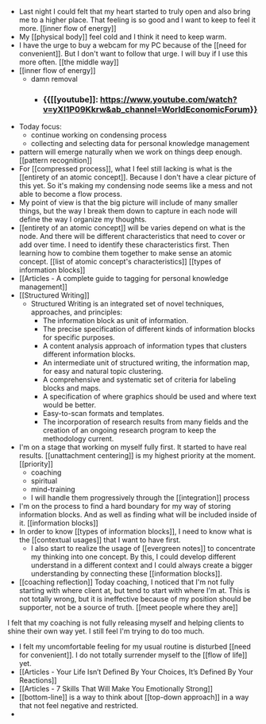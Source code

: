 - Last night I could felt that my heart started to truly open and also bring me to a higher place. That feeling is so good and I want to keep to feel it more. [[inner flow of energy]]
- My [[physical body]] feel cold and I think it need to keep warm.
- I have the urge to buy a webcam for my PC because of the [[need for convenient]]. But I don't want to follow that urge. I will buy if I use this more often. [[the middle way]]
- [[inner flow of energy]]
    - damn removal
        - ### {{[[youtube]]: https://www.youtube.com/watch?v=yXI1P09Kkrw&ab_channel=WorldEconomicForum}}
- Today focus:
    - continue working on condensing process
    - collecting and selecting data for personal knowledge management
- pattern will emerge naturally when we work on things deep enough. [[pattern recognition]]
- For [[compressed process]], what I feel still lacking is what is the [[entirety of an atomic concept]]. Because I don't have a clear picture of this yet. So it's making my condensing node seems like a mess and not able to become a flow process.
- My point of view is that the big picture will include of many smaller things, but the way I break them down to capture in each node will define the way I organize my thoughts.
- [[entirety of an atomic concept]] will be varies depend on what is the node. And there will be different characteristics that need to cover or add over time. I need to identify these characteristics first. Then learning how to combine them together to make sense an atomic concept. [[list of atomic concept's characteristics]] [[types of information blocks]]
- [[Articles - A complete guide to tagging for personal knowledge management]]
- [[Structured Writing]]
    - Structured Writing is an integrated set of novel techniques, approaches, and principles:
        - The information block as unit of information.
        - The precise specification of different kinds of information blocks for specific purposes.
        - A content analysis approach of information types that clusters different information blocks.
        - An intermediate unit of structured writing, the information map, for easy and natural topic clustering.
        - A comprehensive and systematic set of criteria for labeling blocks and maps.
        - A specification of where graphics should be used and where text would be better.
        - Easy-to-scan formats and templates.
        - The incorporation of research results from many fields and the creation of an ongoing research program to keep the methodology current.
- I'm on a stage that working on myself fully first. It started to have real results. [[unattachment centering]] is my highest priority at the moment. [[priority]]
    - coaching
    - spiritual
    - mind-training
    - I will handle them progressively through the [[integration]] process
- I'm on the process to find a hard boundary for my way of storing information blocks. And as well as finding what will be included inside of it. [[information blocks]]
- In order to know [[types of information blocks]], I need to know what is the [[contextual usages]] that I want to have first.
    - I also start to realize the usage of [[evergreen notes]] to concentrate my thinking into one concept. By this, I could develop different understand in a different context and I could always create a bigger understanding by connecting these [[information blocks]].
- [[coaching reflection]] Today coaching, I noticed that I'm not fully starting with where client at, but tend to start with where I'm at. This is not totally wrong, but it is ineffective because of my position should be supporter, not be a source of truth. [[meet people
where they are]] 

I felt that my coaching is not fully releasing myself and helping clients to shine their own way yet. I still feel I'm trying to do too much. 
- I felt my uncomfortable feeling for my usual routine is disturbed [[need for convenient]]. I do not totally surrender myself to the [[flow of life]] yet.
- [[Articles - Your Life Isn’t Defined By Your Choices, It’s Defined By Your Reactions]]
- [[Articles - 7 Skills That Will Make You Emotionally Strong]]
- [[bottom-line]] is a way to think about [[top-down approach]] in a way that not feel negative and restricted.
- 
